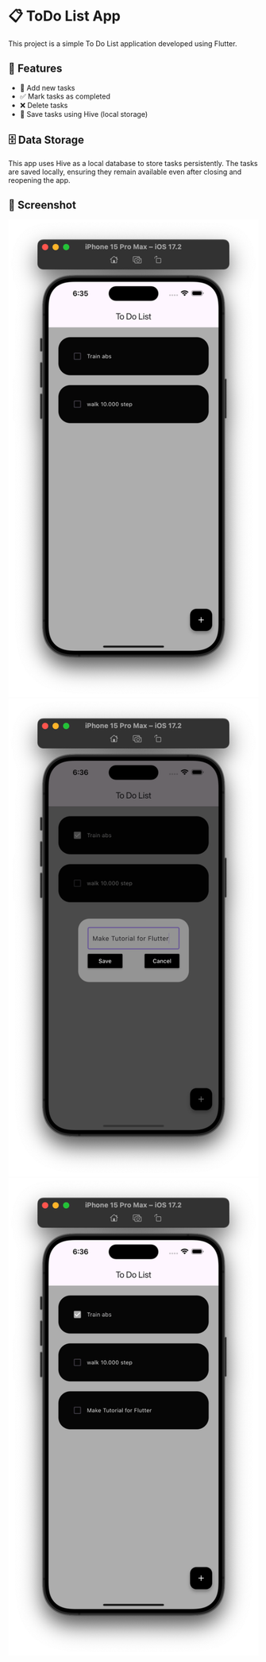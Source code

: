 # 📋 ToDo List App  

This project is a simple To Do List application developed using Flutter.

## 🚀 Features  

- 📝 Add new tasks  
- ✅ Mark tasks as completed  
- ❌ Delete tasks  
- 💾 Save tasks using Hive (local storage)  

## 🗄 Data Storage  

This app uses Hive as a local database to store tasks persistently. The tasks are saved locally, ensuring they remain available even after closing and reopening the app.  

## 📸 Screenshot  
![App Screenshot](https://github.com/onurbektas99/todolist/blob/main/images/homePage.png)  
![App Screenshot](https://github.com/onurbektas99/todolist/blob/main/images/addTask.png)  
![App Screenshot](https://github.com/onurbektas99/todolist/blob/main/images/markTask.png)  


